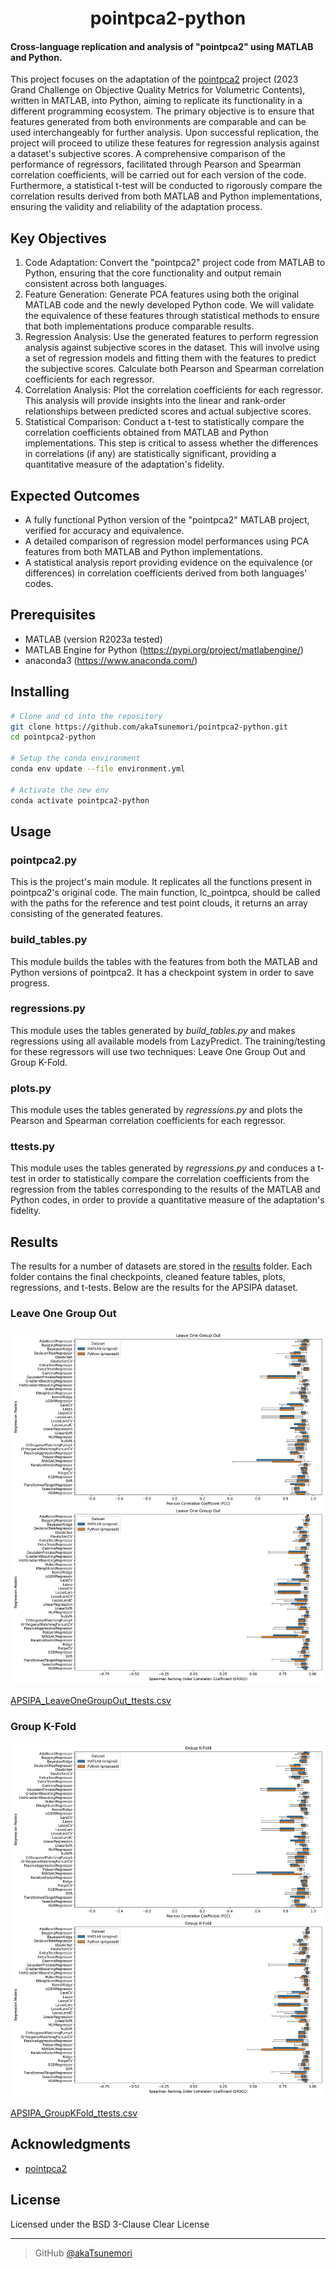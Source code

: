 <h1 align="center">
  pointpca2-python
</h1>

#### Cross-language replication and analysis of "pointpca2" using MATLAB and Python.

This project focuses on the adaptation of the [pointpca2](https://github.com/cwi-dis/pointpca2/) project (2023 Grand Challenge on Objective Quality Metrics for Volumetric Contents), written in MATLAB, into Python, aiming to replicate its functionality in a different programming ecosystem. The primary objective is to ensure that features generated from both environments are comparable and can be used interchangeably for further analysis. Upon successful replication, the project will proceed to utilize these features for regression analysis against a dataset's subjective scores. A comprehensive comparison of the performance of regressors, facilitated through Pearson and Spearman correlation coefficients, will be carried out for each version of the code. Furthermore, a statistical t-test will be conducted to rigorously compare the correlation results derived from both MATLAB and Python implementations, ensuring the validity and reliability of the adaptation process.

## Key Objectives
1. Code Adaptation: Convert the "pointpca2" project code from MATLAB to Python, ensuring that the core functionality and output remain consistent across both languages.
2. Feature Generation: Generate PCA features using both the original MATLAB code and the newly developed Python code. We will validate the equivalence of these features through statistical methods to ensure that both implementations produce comparable results.
3. Regression Analysis: Use the generated features to perform regression analysis against subjective scores in the dataset. This will involve using a set of regression models and fitting them with the features to predict the subjective scores. Calculate both Pearson and Spearman correlation coefficients for each regressor.
4. Correlation Analysis: Plot the correlation coefficients for each regressor. This analysis will provide insights into the linear and rank-order relationships between predicted scores and actual subjective scores.
5. Statistical Comparison: Conduct a t-test to statistically compare the correlation coefficients obtained from MATLAB and Python implementations. This step is critical to assess whether the differences in correlations (if any) are statistically significant, providing a quantitative measure of the adaptation's fidelity.

## Expected Outcomes
- A fully functional Python version of the "pointpca2" MATLAB project, verified for accuracy and equivalence.
- A detailed comparison of regression model performances using PCA features from both MATLAB and Python implementations.
- A statistical analysis report providing evidence on the equivalence (or differences) in correlation coefficients derived from both languages' codes.

## Prerequisites
- MATLAB (version R2023a tested)
- MATLAB Engine for Python (https://pypi.org/project/matlabengine/)
- anaconda3 (https://www.anaconda.com/)

## Installing
```bash
# Clone and cd into the repository
git clone https://github.com/akaTsunemori/pointpca2-python.git
cd pointpca2-python

# Setup the conda environment
conda env update --file environment.yml

# Activate the new env
conda activate pointpca2-python
```

## Usage
### pointpca2.py
This is the project's main module. It replicates all the functions present in pointpca2's original code.
The main function, lc_pointpca, should be called with the paths for the reference and test point clouds, it returns an array consisting of the generated features.
### build_tables.py
This module builds the tables with the features from both the MATLAB and Python versions of pointpca2. It has a checkpoint system in order to save progress.
### regressions.py
This module uses the tables generated by *build_tables.py* and makes regressions using all available models from LazyPredict. The training/testing for these regressors will use two techniques: Leave One Group Out and Group K-Fold.
### plots.py
This module uses the tables generated by *regressions.py* and plots the Pearson and Spearman correlation coefficients for each regressor.
### ttests.py
This module uses the tables generated by *regressions.py* and conduces a t-test in order to statistically compare the correlation coefficients from the regression from the tables corresponding to the results of the MATLAB and Python codes, in order to provide a quantitative measure of the adaptation's fidelity.

## Results
The results for a number of datasets are stored in the [results](results) folder. Each folder contains the final checkpoints, cleaned feature tables, plots, regressions, and t-tests. Below are the results for the APSIPA dataset.

### Leave One Group Out
<a href="https://github.com/akaTsunemori/pointpca2-python/blob/main/results/APSIPA/plots/APSIPA_LeaveOneGroupOut.png"><img src="results/APSIPA/plots/APSIPA_LeaveOneGroupOut.png" width="600"></a>

[APSIPA_LeaveOneGroupOut_ttests.csv](https://github.com/akaTsunemori/pointpca2-python/blob/main/results/APSIPA/ttests/APSIPA_LeaveOneGroupOut_ttests.csv)

### Group K-Fold
<a href="https://github.com/akaTsunemori/pointpca2-python/blob/main/results/APSIPA/plots/APSIPA_GroupKFold.png"><img src="results/APSIPA/plots/APSIPA_GroupKFold.png" width="600"></a>

[APSIPA_GroupKFold_ttests.csv](https://github.com/akaTsunemori/pointpca2-python/blob/main/results/APSIPA/ttests/APSIPA_GroupKFold_ttests.csv)

## Acknowledgments
- [pointpca2](https://github.com/cwi-dis/pointpca2/)

## License
Licensed under the BSD 3-Clause Clear License

---

> GitHub [@akaTsunemori](https://github.com/akaTsunemori)
